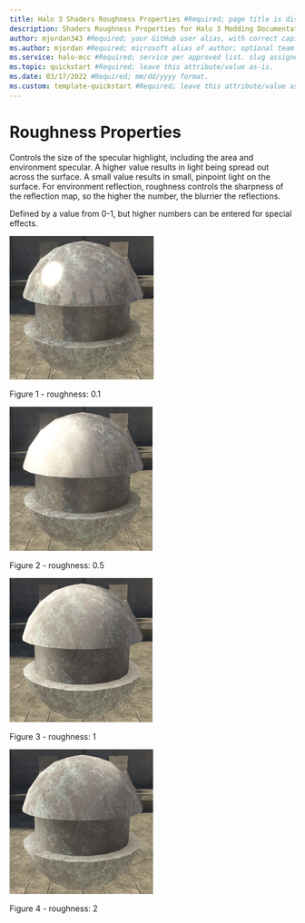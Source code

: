 ```yaml
---
title: Halo 3 Shaders Roughness Properties #Required; page title is displayed in search results. Include the brand.
description: Shaders Roughness Properties for Halo 3 Modding Documentation. #Required; article description that is displayed in search results. 
author: mjordan343 #Required; your GitHub user alias, with correct capitalization.
ms.author: mjordan #Required; microsoft alias of author; optional team alias.
ms.service: halo-mcc #Required; service per approved list. slug assigned by ACOM.
ms.topic: quickstart #Required; leave this attribute/value as-is.
ms.date: 03/17/2022 #Required; mm/dd/yyyy format.
ms.custom: template-quickstart #Required; leave this attribute/value as-is.
---
```


# Roughness Properties

Controls the size of the specular highlight, including the area and environment specular. A higher value results in light being spread out across the surface. A small value results in small, pinpoint light on the surface. For environment reflection, roughness controls the sharpness of the reflection map, so the higher the number, the blurrier the reflections.

Defined by a value from 0-1, but higher numbers can be entered for special effects.

![An object with the roughness set to a value of zero point one.](./media/H3_Shaders_Roughness01.png)

Figure 1 - roughness: 0.1

![An object with the roughness set to a value of zero point five.](./media/H3_Shaders_Roughness05.png)

Figure 2 - roughness: 0.5

![An object with the roughness set to a value of one.](./media/H3_Shaders_Roughness1.png)

Figure 3 - roughness: 1

![An object with the roughness set to a value of two.](./media/H3_Shaders_Roughness2.png)

Figure 4 - roughness: 2
